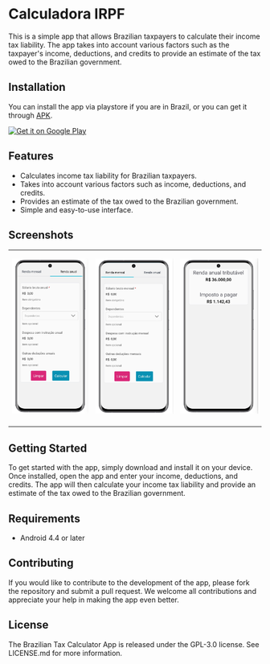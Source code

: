# Calculadora IRPF

This is a simple app that allows Brazilian taxpayers to calculate their income tax liability. The app takes into account various factors such as the taxpayer's income, deductions, and credits to provide an estimate of the tax owed to the Brazilian government.

## Installation

You can install the app via playstore if you are in Brazil, or you can get it through [APK](https://github.com/Luisotee/CalculadoraIRPFAndroid/raw/main/apk/application-47b85b06-ab63-4e62-89c1-95b3d92e0b39.apk). 

<a href="https://play.google.com/store/apps/details?id=com.luisotee.ReceitaFacil"><img alt="Get it on Google Play" src="https://play.google.com/intl/en_us/badges/images/generic/en-play-badge.png" height=60px /></a>

## Features

- Calculates income tax liability for Brazilian taxpayers.
- Takes into account various factors such as income, deductions, and credits.
- Provides an estimate of the tax owed to the Brazilian government.
- Simple and easy-to-use interface.

## Screenshots

<table>
<tr>
<td>

![login page](https://github.com/Luisotee/CalculadoraIRPFAndroid/blob/main/screenshots/1.png)

</td>
<td>


![login page](https://github.com/Luisotee/CalculadoraIRPFAndroid/blob/main/screenshots/3.png)

</td>
<td>

![login page](https://github.com/Luisotee/CalculadoraIRPFAndroid/blob/main/screenshots/2.png)

</td>
</tr>
<tr>
<td>
</table>

## Getting Started

To get started with the app, simply download and install it on your device. Once installed, open the app and enter your income, deductions, and credits. The app will then calculate your income tax liability and provide an estimate of the tax owed to the Brazilian government.

## Requirements

- Android 4.4 or later

## Contributing

If you would like to contribute to the development of the app, please fork the repository and submit a pull request. We welcome all contributions and appreciate your help in making the app even better.

## License

The Brazilian Tax Calculator App is released under the GPL-3.0 license. See LICENSE.md for more information.
